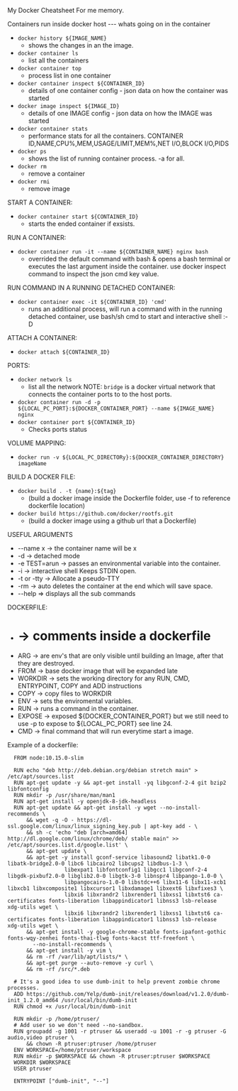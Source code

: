 My Docker Cheatsheet For me memory.

Containers run inside docker host
--- whats going on in the container

- `docker history ${IMAGE_NAME}`
  - shows the changes in an the image.
- `docker container ls` 
  - list all the containers
- `docker container top`
  - process list in one container
- `docker container inspect ${CONTAINER_ID}`
  - details of one container config - json data on how the container was started 
- `docker image inspect ${IMAGE_ID}`
  - details of one IMAGE config - json data on how the IMAGE was started 
- `docker container stats`
  - performance stats for all the containers. CONTAINER ID,NAME,CPU%,MEM,USAGE/LIMIT,MEM%,NET I/O,BLOCK I/O,PIDS
- `docker ps`
  - shows the list of running container process. -a for all.
- `docker rm`
  - remove a container
- `docker rmi`
  - remove image

START A CONTAINER:
- `docker container start ${CONTAINER_ID}`
  - starts the ended container if exsists.

RUN A CONTAINER:
- `docker container run -it --name ${CONTAINER_NAME} nginx bash`
  - overrided the default command with bash & opens a bash terminal or executes the last argument inside the container. use docker inspect command to inspect the json cmd key value.

RUN COMMAND IN A RUNNING DETACHED CONTAINER:
- `docker container exec -it ${CONTAINER_ID} 'cmd'`
  - runs an additional process, will run a command with in the running detached container, use bash/sh cmd to start and interactive shell :-D

ATTACH A CONTAINER:
- `docker attach ${CONTAINER_ID}`

PORTS:
- `docker network ls`
  - list all the network
NOTE: `bridge` is a docker virtual network that connects the container ports to to the host ports.
- `docker container run -d -p ${LOCAL_PC_PORT}:${DOCKER_CONTAINER_PORT} --name ${IMAGE_NAME} nginx`
- `docker container port ${CONTAINER_ID}`
  - Checks ports status

VOLUME MAPPING:
- `docker run -v ${LOCAL_PC_DIRECTORy}:${DOCKER_CONTAINER_DIRECTORY} imageName`

BUILD A DOCKER FILE:
- `docker build . -t {name}:${tag}`
  - (build a docker image inside the Dockerfile folder, use -f to reference dockerfile location)
- `docker build https://github.com/docker/rootfs.git`
  - (build a docker image using a github url that a Dockerfile)

USEFUL ARGUMENTS
-   --name x -> the container name will be x
-   -d -> detached mode
-   -e TEST=arun -> passes an environmental variable into the container.
-   -i -> interactive shell Keeps STDIN open.
-   -t or -tty -> Allocate a pseudo-TTY
-   -rm -> auto deletes the container at the end which will save space.
-   --help => displays all the sub commands



DOCKERFILE:
- # -> comments inside a dockerfile
- ARG -> are env's that are only visible until building an Image, after that they are destroyed.
- FROM -> base docker image that will be expanded late
- WORKDIR -> sets the working directory for any RUN, CMD, ENTRYPOINT, COPY and ADD instructions
- COPY -> copy files to WORKDIR
- ENV -> sets the enviromental variables.
- RUN -> runs a command in the container.
- EXPOSE -> exposed ${DOCKER_CONTAINER_PORT} but we still need to use -p to expose to ${LOCAL_PC_PORT} see line 24.
- CMD -> final command that will run everytime start a image.
  
Example of a dockerfile:
  

```  
  FROM node:10.15.0-slim

  RUN echo "deb http://deb.debian.org/debian stretch main" > /etc/apt/sources.list
  RUN apt-get update -y && apt-get install -yq libgconf-2-4 git bzip2 libfontconfig
  RUN mkdir -p /usr/share/man/man1
  RUN apt-get install -y openjdk-8-jdk-headless
  RUN apt-get update && apt-get install -y wget --no-install-recommends \
      && wget -q -O - https://dl-ssl.google.com/linux/linux_signing_key.pub | apt-key add - \
      && sh -c 'echo "deb [arch=amd64] http://dl.google.com/linux/chrome/deb/ stable main" >> /etc/apt/sources.list.d/google.list' \
      && apt-get update \
      && apt-get -y install gconf-service libasound2 libatk1.0-0 libatk-bridge2.0-0 libc6 libcairo2 libcups2 libdbus-1-3 \
                  libexpat1 libfontconfig1 libgcc1 libgconf-2-4 libgdk-pixbuf2.0-0 libglib2.0-0 libgtk-3-0 libnspr4 libpango-1.0-0 \
                  libpangocairo-1.0-0 libstdc++6 libx11-6 libx11-xcb1 libxcb1 libxcomposite1 libxcursor1 libxdamage1 libxext6 libxfixes3 \
                  libxi6 libxrandr2 libxrender1 libxss1 libxtst6 ca-certificates fonts-liberation libappindicator1 libnss3 lsb-release xdg-utils wget \
                  libxi6 libxrandr2 libxrender1 libxss1 libxtst6 ca-certificates fonts-liberation libappindicator1 libnss3 lsb-release xdg-utils wget \
      && apt-get install -y google-chrome-stable fonts-ipafont-gothic fonts-wqy-zenhei fonts-thai-tlwg fonts-kacst ttf-freefont \
        --no-install-recommends \
      && apt-get install -y vim \
      && rm -rf /var/lib/apt/lists/* \
      && apt-get purge --auto-remove -y curl \
      && rm -rf /src/*.deb

  # It's a good idea to use dumb-init to help prevent zombie chrome processes.
  ADD https://github.com/Yelp/dumb-init/releases/download/v1.2.0/dumb-init_1.2.0_amd64 /usr/local/bin/dumb-init
  RUN chmod +x /usr/local/bin/dumb-init

  RUN mkdir -p /home/ptruser/
  # Add user so we don't need --no-sandbox.
  RUN groupadd -g 1001 -r ptruser && useradd -u 1001 -r -g ptruser -G audio,video ptruser \
      && chown -R ptruser:ptruser /home/ptruser
  ENV WORKSPACE=/home/ptruser/workspace
  RUN mkdir -p $WORKSPACE && chown -R ptruser:ptruser $WORKSPACE
  WORKDIR $WORKSPACE
  USER ptruser

  ENTRYPOINT ["dumb-init", "--"]
```
  
